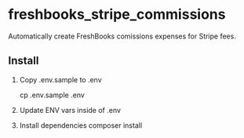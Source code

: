 # freshbooks_stripe_commissions
Automatically create FreshBooks comissions expenses for Stripe fees.

## Install

1. Copy .env.sample to .env

      cp .env.sample .env

2. Update ENV vars inside of .env

3. Install dependencies
      composer install
